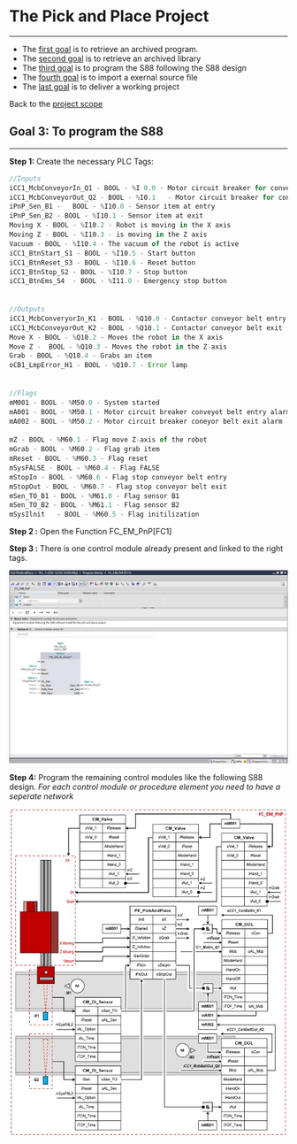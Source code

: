 # The Pick and Place Project
_____________________________________
-   The [first goal](Ex02/Subchapter04_1.md) is to retrieve an archived program.
-   The [second goal](Ex02/Subchapter04_2.md) is to retrieve an archived library
-   The [third goal](Ex02/Subchapter04_3.md) is to program the S88 following the S88 design
-   The [fourth goal](Ex02/Subchapter04_4.md) is to import a exernal source file
-   The [last goal](Ex02/Subchapter04_5.md) is to deliver a working project

Back to the [project scope](Ex02/Subchapter04.md)

## Goal 3: To program the S88
_____________________________________

**Step 1:** Create the necessary PLC Tags:
```javascript
//Inputs
iCC1_McbConveyorIn_Q1 - BOOL - %I 0.0 - Motor circuit breaker for conveyor belt entry
iCC1_McbConveyorOut_Q2 - BOOL -	%I0.1	- Motor circuit breaker for conveyor belt exit
iPnP_Sen_B1 -	BOOL - %I10.0 - Sensor item at entry
iPnP_Sen_B2 - BOOL - %I10.1 - Sensor item at exit
Moving X - BOOL - %I10.2 - Robot is moving in the X axis
Moving Z - BOOL - %I10.3 - is moving in the Z axis
Vacuum - BOOL -	%I10.4 - The vacuum of the robot is active
iCC1_BtnStart_S1 - BOOL	- %I10.5 - Start button
iCC1_BtnReset_S3 - BOOL	- %I10.6 - Reset button
iCC1_BtnStop_S2	- BOOL - %I10.7	- Stop button
iCC1_BtnEms_S4	- BOOL - %I11.0	- Emergency stop button


//Outputs
iCC1_McbConveryorIn_K1 - BOOL - %Q10.0 - Contactor conveyor belt entry
iCC1_McbConveyorOut_K2 - BOOL - %Q10.1 - Contactor conveyor belt exit
Move X - BOOL - %Q10.2 - Moves the robot in the X axis
Move Z -  BOOL - %Q10.3 - Moves the robot in the Z axis
Grab - BOOL - %Q10.4 - Grabs an item
oCB1_LmpError_H1 - BOOL - %Q10.7 - Error lamp


//Flags
mM001 - BOOL - %M50.0 - System started
mA001 - BOOL - %M50.1 - Motor circuit breaker conveyot belt entry alarm
mA002 - BOOL - %M50.2 - Motor circuit breaker coneyor belt exit alarm

mZ - BOOL - %M60.1 - Flag move Z-axis of the robot
mGrab - BOOL - %M60.2 - Flag grab item
mReset - BOOL - %M60.3 - Flag reset
mSysFALSE - BOOL - %M60.4 - Flag FALSE
mStopIn	- BOOL - %M60.6 - Flag stop conveyor belt entry
mStopOut - BOOL - %M60.7 - Flag stop conveyor belt exit
mSen_TO_B1 - BOOL - %M61.0 - Flag sensor B1
mSen_TO_B2 - BOOL - %M61.1 - Flag sensor B2
mSysIlnit	- BOOL - %M60.5 - Flag initilization

```

**Step 2 :** Open the Function FC_EM_PnP[FC1]

**Step 3 :** There is one control module already present and linked to the right tags. <p>

![Control module DI Sensor](../Ex02/Images/DI_Sensor.jpg)

**Step 4:** Program the remaining control modules like the following S88 design. *For each control module or procedure element you need to have a seperate network* <p>

![S88 Pick and Place](../Ex02/Images/S88PnP.jpg "S88 Pick and Place")
